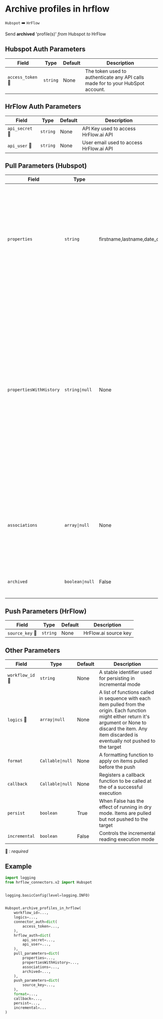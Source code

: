 # Archive profiles in hrflow
`Hubspot` :arrow_right: `HrFlow`

Send **archived** 'profile(s)' _from_ Hubspot _to_ HrFlow



## Hubspot Auth Parameters

| Field | Type | Default | Description |
| ----- | ---- | ------- | ----------- |
| `access_token` :red_circle: | `string` | None | The token used to authenticate any API calls made for to your HubSpot account. |

## HrFlow Auth Parameters

| Field | Type | Default | Description |
| ----- | ---- | ------- | ----------- |
| `api_secret` :red_circle: | `string` | None | API Key used to access HrFlow.ai API |
| `api_user` :red_circle: | `string` | None | User email used to access HrFlow.ai API |

## Pull Parameters (Hubspot)

| Field | Type | Default | Description |
| ----- | ---- | ------- | ----------- |
| `properties`  | `string` | firstname,lastname,date_of_birth,email,phone,company,address,zip,city,state,country | A comma separated list of the properties to be returned in the response. If any of the specified properties are not present on the requested object(s), they will be ignored. |
| `propertiesWithHistory`  | `string\|null` | None | A comma separated list of the properties to be returned along with their history of previous values. If any of the specified properties are not present on the requested object(s), they will be ignored. Usage of this parameter will reduce the maximum number of objects that can be read by a single request. |
| `associations`  | `array\|null` | None | A comma separated list of object types to retrieve associated IDs for. If any of the specified associations do not exist, they will be ignored. |
| `archived`  | `boolean\|null` | False | Whether to return only results that have been archived. |

## Push Parameters (HrFlow)

| Field | Type | Default | Description |
| ----- | ---- | ------- | ----------- |
| `source_key` :red_circle: | `string` | None | HrFlow.ai source key |

## Other Parameters

| Field | Type | Default | Description |
| ----- | ---- | ------- | ----------- |
| `workflow_id` :red_circle: | `string` | None | A stable identifier used for persisting in incremental mode |
| `logics` :red_circle: | `array\|null` | None | A list of functions called in sequence with each item pulled from the origin. Each function might either return it's argument or None to discard the item. Any item discarded is eventually not pushed to the target |
| `format`  | `Callable\|null` | None | A formatting function to apply on items pulled before the push |
| `callback`  | `Callable\|null` | None | Registers a callback function to be called at the of a successful execution |
| `persist`  | `boolean` | True | When False has the effect of running in dry mode. Items are pulled but not pushed to the target |
| `incremental`  | `boolean` | False | Controls the incremental reading execution mode |

:red_circle: : *required*

## Example

```python
import logging
from hrflow_connectors.v2 import Hubspot


logging.basicConfig(level=logging.INFO)


Hubspot.archive_profiles_in_hrflow(
    workflow_id=...,
    logics=...,
    connector_auth=dict(
        access_token=...,
    ),
    hrflow_auth=dict(
        api_secret=...,
        api_user=...,
    ),
    pull_parameters=dict(
        properties=...,
        propertiesWithHistory=...,
        associations=...,
        archived=...,
    ),
    push_parameters=dict(
        source_key=...,
    ),
    format=...,
    callback=...,
    persist=...,
    incremental=...
)
```